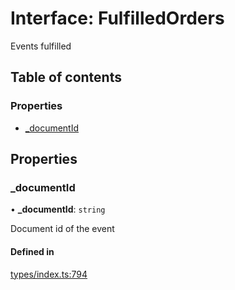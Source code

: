 # Interface: FulfilledOrders

Events fulfilled

## Table of contents

### Properties

- [\_documentId](FulfilledOrders.md#_documentid)

## Properties

### \_documentId

• **\_documentId**: `string`

Document id of the event

#### Defined in

[types/index.ts:794](https://github.com/nevermined-io/react-components/blob/0a1c805/catalog/src/types/index.ts#L794)
